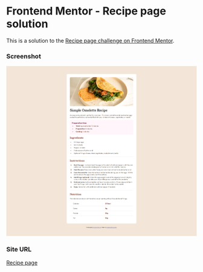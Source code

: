 # Frontend Mentor - Recipe page solution

This is a solution to the [Recipe page challenge on Frontend Mentor](https://www.frontendmentor.io/challenges/recipe-page-KiTsR8QQKm).

### Screenshot

![](assets/images/recipe.png)

### Site URL

[Recipe page](https://apocode01-recipe-page.netlify.app/)